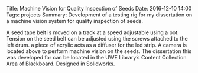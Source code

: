 Title: Machine Vision for Quality Inspection of Seeds
Date: 2016-12-10 14:00
Tags: projects
Summary: Development of a testing rig for my dissertation on a machine vision system for quality inspection of seeds.

A seed tape belt is moved on a track at a speed adjustable using a pot. Tension on the seed belt can be adjusted using the screws attached to the left drum. a piece of acrylic acts as a diffuser for the led strip. A camera is located above to perform machine vision on the seeds. The dissertation this was developed for can be located in the UWE Library’s Content Collection Area of Blackboard.
Designed in Solidworks.
